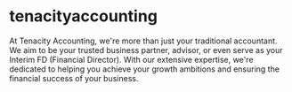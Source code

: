 # tenacityaccounting
At Tenacity Accounting, we're more than just your traditional accountant. We aim to be your trusted business partner, advisor, or even serve as your Interim FD (Financial Director). With our extensive expertise, we're dedicated to helping you achieve your growth ambitions and ensuring the financial success of your business.
